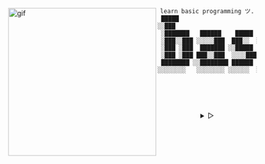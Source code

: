 <!--<p align="left"><b><samp>「</samp></b></p> -->
<p align="center">
<samp>
<div align="left">
    <img  alt="gif" width="300px" align="left" src="https://i.postimg.cc/ZRtPHmt3/68747470733a2f2f6d656469612e67697068792e636f6d2f6d656469612f57556c706c634d704f43456d5447427442572f67.gif" />
</div>

<div align="center">

```css
learn basic programming ツ.
 █████                        ███          
░░███                        ░░░           
 ░███████   ██████    █████  ████   ██████ 
 ░███░░███ ░░░░░███  ███░░  ░░███  ███░░███
 ░███ ░███  ███████ ░░█████  ░███ ░███ ░░░ 
 ░███ ░███ ███░░███  ░░░░███ ░███ ░███  ███
 ████████ ░░████████ ██████  █████░░██████ 
░░░░░░░░   ░░░░░░░░ ░░░░░░  ░░░░░  ░░░░░░  
                                           
                                           
                                           
```    
</div>
    </samp>
  </p>
<!--<p align="right"><b><samp>」</samp></b></p> -->

<br>

<details align="center">
<summary> &#9655;</summary>

<h2></h2><br>
<!-- <p align="center">
  <samp>
    [<a href="https://#!">Skills</a>]
    [<a href="mailto:hustavoJhon@gmail.com">Social</a>]
  </samp>
</p>
-->

<h2></h2><br>

<div align="right">

[![Python](https://img.shields.io/badge/-black?style=flat&logo=python&logoColor=3A70A0&link=#python)](https://github.com/hustavoJhon)
[![Go](https://img.shields.io/badge/-00AAD7?style=flat&logo=go&logoColor=white&link=#go)](https://github.com/hustavoJhon) 
[![JavaScript](https://img.shields.io/badge/-black?style=flat&logo=javascript&link=#javascript)](https://github.com/hsutavojhon) 
[![HTML5](https://img.shields.io/badge/-E44D25?style=flat&logo=html5&logoColor=white&link=#html)](https://github.com/hustavoJhon) 
[![CSS3](https://img.shields.io/badge/-1572B8?style=flat&logo=css3&logoColor=white&link=#css3)](https://github.com/hustavoJhon) 
[![MARKDOWN](https://img.shields.io/badge/-455A65?style=flat&logo=markdown&logoColor=white&link=#markdown)](https://github.com/hustavoJhon) 
[![PHP](https://img.shields.io/badge/-535488?style=flat&logo=php&logoColor=white&link=https://github.com/)](https://github.com/hustavojhon) 
[![C++](https://img.shields.io/badge/-015A9E?style=flat&logo=cplusplus&logoColor=FFFFFF&link=https://github.com/)](https://github.com/hustavojhon) 
[![NPM](https://img.shields.io/badge/-white?style=flat&logo=npm&logoColor=green&link=https://github.com/)](https://github.com/hustavojhon) 
[![NODEJS](https://img.shields.io/badge/-25262E?style=flat&logo=node.js&logoColor=green&link=https://github.com/)](https://github.com/hustavoJhon) 
[![NET](https://img.shields.io/badge/-6610f2?style=flat&logo=.net&logoColor=white&link=https://github.com/)](https://github.com/hustavoJhon) 
[![BOOTSTRAP](https://img.shields.io/badge/-8653D4?style=flat&logo=bootstrap&logoColor=white&link=https://github.com/)](https://github.com/hustavojhon)
[![SQLSERVER](https://img.shields.io/badge/-white?style=flat&logo=microsoftsqlserver&logoColor=CB0E41&link=https://github.com/)](https://github.com/hustavojhon) 
[![MYSQL](https://img.shields.io/badge/-white?style=flat&logo=mysql&logoColor=03628E&link=https://github.com/)](https://github.com/hustavojhon) 
[![Oraclesql](https://img.shields.io/badge/-3A3632?style=flat&logo=oracle&logoColor=red&link=https://github.com/)](https://github.com/hustavojhon)
[![VSC](https://img.shields.io/badge/-black?style=flat&logo=visualstudiocode&logoColor=218CD5&link=https://github.com/)](https://github.com/hustavojhon)
[![VISUAL STUDIO](https://img.shields.io/badge/-black?style=flat&logo=visualstudio&logoColor=BF91F3&link=https://bash.com/)](#iterm2)
[![INTELLIJ](https://img.shields.io/badge/-black?style=flat&logo=intellijidea&logoColor=FE315D&link=https://github.com/)](https://github.com/hustavojhon)
[![GIT](https://img.shields.io/badge/-black?style=flat&logo=git&logoColor=F15233&link=https://github.com/)](https://github.com/hustavojhon) 
[![GITHUB](https://img.shields.io/badge/-black?style=flat&logo=github&logoColor=white&link=https://github.com/)](https://github.com/hustavojhon) 
[![GNU_BASH](https://img.shields.io/badge/-121011?style=flat&logo=gnu-bash&logoColor=white&link=https://bash.com/)](https://github.com/hustavojhon) 
[![POWERSHELL](https://img.shields.io/badge/-2D4866?style=flat&logo=powershell&logoColor=white&link=https://bash.com/)](https://github.com/hustavojhon) 
[![FIREFOX](https://img.shields.io/badge/-001844?style=flat&logo=firefox&logoColor=00F4F5&link=https://bash.com/)](#iterm2)
[![STACKOVERFLOW](https://img.shields.io/badge/-white?style=flat&logo=stackoverflow&logoColor=F17C10&link=https://bash.com/)](#iterm2)
[![VIRTUALBOX](https://img.shields.io/badge/-173760?style=flat&logo=virtualbox&logoColor=white&link=https://bash.com/)](#iterm2)
[![CPANEL](https://img.shields.io/badge/-ff6c2c?style=flat&logo=cpanel&logoColor=white&link=https://bash.com/)](#iterm2)
[![LARAVEL](https://img.shields.io/badge/-white?style=flat&logo=laravel&logoColor=ff2d20&link=https://bash.com/)](#iterm2)

</div>
</details>
